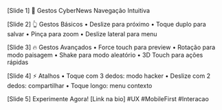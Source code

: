[Slide 1]
📱 Gestos CyberNews
Navegação Intuitiva

[Slide 2]
👆 Gestos Básicos
• Deslize para próximo
• Toque duplo para salvar
• Pinça para zoom
• Deslize lateral para menu

[Slide 3]
🔥 Gestos Avançados
• Force touch para preview
• Rotação para modo paisagem
• Shake para modo aleatório
• 3D Touch para ações rápidas

[Slide 4]
⚡ Atalhos
• Toque com 3 dedos: modo hacker
• Deslize com 2 dedos: compartilhar
• Toque longo: menu contexto

[Slide 5]
Experimente Agora!
[Link na bio]
#UX #MobileFirst #Interacao